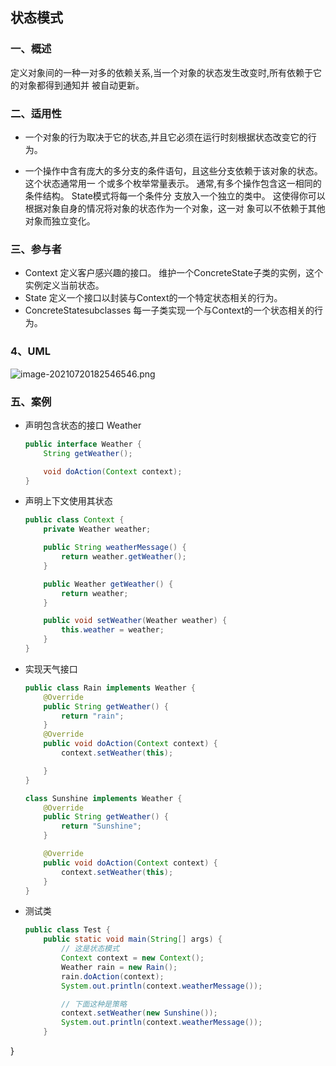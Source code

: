 ## 状态模式

### 一、概述

定义对象间的一种一对多的依赖关系,当一个对象的状态发生改变时,所有依赖于它的对象都得到通知并
被自动更新。

### 二、适用性

- 一个对象的行为取决于它的状态,并且它必须在运行时刻根据状态改变它的行为。

- 一个操作中含有庞大的多分支的条件语句，且这些分支依赖于该对象的状态。 这个状态通常用一
  个或多个枚举常量表示。 通常,有多个操作包含这一相同的条件结构。 State模式将每一个条件分
  支放入一个独立的类中。 这使得你可以根据对象自身的情况将对象的状态作为一个对象，这一对
  象可以不依赖于其他对象而独立变化。

### 三、参与者

- Context 定义客户感兴趣的接口。 维护一个ConcreteState子类的实例，这个实例定义当前状态。
- State 定义一个接口以封装与Context的一个特定状态相关的行为。
- ConcreteStatesubclasses 每一子类实现一个与Context的一个状态相关的行为。

### 4、UML

![image-20210720182546546.png](https://gitee.com/linqin07/pic/raw/master/image-20210720182546546.png)

### 五、案例

- 声明包含状态的接口 Weather

  ```java
  public interface Weather {
      String getWeather();
  
      void doAction(Context context);
  }
  ```

- 声明上下文使用其状态

  ```java
  public class Context {
      private Weather weather;
  
      public String weatherMessage() {
          return weather.getWeather();
      }
  
      public Weather getWeather() {
          return weather;
      }
  
      public void setWeather(Weather weather) {
          this.weather = weather;
      }
  }
  ```

- 实现天气接口

  ```java
  public class Rain implements Weather {
      @Override
      public String getWeather() {
          return "rain";
      }
      @Override
      public void doAction(Context context) {
          context.setWeather(this);
  
      }
  }
  
  class Sunshine implements Weather {
      @Override
      public String getWeather() {
          return "Sunshine";
      }
  
      @Override
      public void doAction(Context context) {
          context.setWeather(this);
      }
  }
  ```

- 测试类

  ```java
  public class Test {
      public static void main(String[] args) {
          // 这是状态模式
          Context context = new Context();
          Weather rain = new Rain();
          rain.doAction(context);
          System.out.println(context.weatherMessage());
  
          // 下面这种是策略
          context.setWeather(new Sunshine());
          System.out.println(context.weatherMessage());
      }
}
  ```
  
  